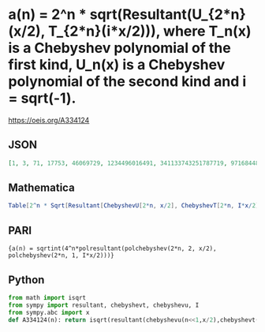 # a\(n\) \= 2^n \* sqrt\(Resultant\(U\_\{2\*n\}\(x/2\), T\_\{2\*n\}\(i\*x/2\)\)\), where T\_n\(x\) is a Chebyshev polynomial of the first kind, U\_n\(x\) is a Chebyshev polynomial of the second kind and i \= sqrt\(\-1\)\.
https://oeis.org/A334124
## JSON
```JSON
[1, 3, 71, 17753, 46069729, 1234496016491, 341133743251787719, 971684488369988888850993, 28523907708086181923163934073729, 8628515016553040037389969912341438652243, 26895841132028233579514694272575933932911355677831]
```
## Mathematica
```Mathematica
Table[2^n * Sqrt[Resultant[ChebyshevU[2*n, x/2], ChebyshevT[2*n, I*x/2], x]], {n, 0, 12}] (* _Vaclav Kotesovec_, Apr 16 2020 *)
```
## PARI
```PARI
{a(n) = sqrtint(4^n*polresultant(polchebyshev(2*n, 2, x/2), polchebyshev(2*n, 1, I*x/2)))}
```
## Python
```Python
from math import isqrt
from sympy import resultant, chebyshevt, chebyshevu, I
from sympy.abc import x
def A334124(n): return isqrt(resultant(chebyshevu(n<<1,x/2),chebyshevt(n<<1,I*x/2))*(1<<(n<<1))) if n else 1 # _Chai Wah Wu_, Nov 07 2023
```
